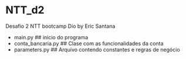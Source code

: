 # NTT_d2
Desafio 2 NTT bootcamp Dio by Eric Santana

- main.py ## inicio do programa
- conta_bancaria.py ## Clase com as funcionalidades da conta
- parameters.py ## Arquivo contendo constantes e regras de negócio